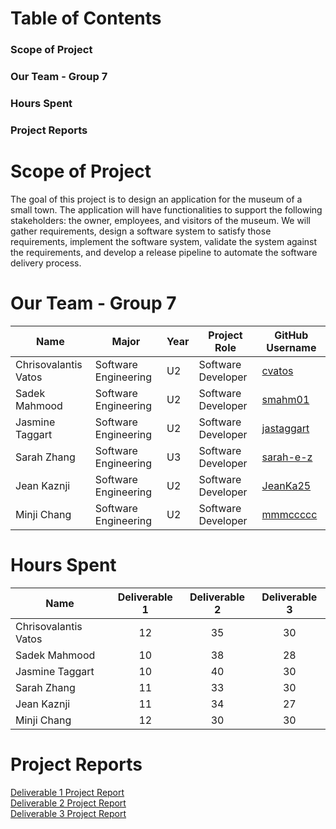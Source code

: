 # Table of Contents
### Scope of Project
### Our Team - Group 7
### Hours Spent
### Project Reports

# Scope of Project
The goal of this project is to design an application for the museum of a small town. The application will have functionalities to support the following stakeholders: the owner, employees, and visitors of the museum. We will gather requirements, design a software system to satisfy those requirements, implement the software system, validate the system against the requirements, and develop a release pipeline to automate the software delivery process.

# Our Team - Group 7

|    Name       | Major           |   Year       |   Project Role | GitHub Username |
| ------------- | -------------   | -----------  | ------------- | ---------------
| Chrisovalantis Vatos  | Software Engineering |   U2 | Software Developer  | [cvatos](https://github.com/ChrisVatos) |
| Sadek Mahmood | Software Engineering    |    U2          | Software Developer|[smahm01](https://github.com/smahm01)|
| Jasmine Taggart  | Software Engineering | U2             | Software Developer |[jastaggart](https://github.com/jastaggart) |
| Sarah Zhang   | Software Engineering  | U3     | Software Developer | [sarah-e-z](https://github.com/sarah-e-z) |
| Jean Kaznji  | Software Engineering    |U2              | Software Developer|[JeanKa25](https://github.com/JeanKa25) |  
| Minji Chang| Software Engineering |   U2 | Software Developer | [mmmccccc](https://github.com/mmmccccc) |

# Hours Spent
|    Name               | Deliverable 1   | Deliverable 2   | Deliverable 3   
| -------------         | :------------------------:| :-------------------: | :--------------------: | 
| Chrisovalantis Vatos  | 12                   |    35                  |                30      |                      
| Sadek Mahmood         |    10                  |     38                 |     28                 |                      
| Jasmine Taggart       |     10                 |     40                 |     30                 |                      
| Sarah Zhang           | 11                   |      33              |            30          |                      
| Jean Kaznji          | 11                     |  34                    |       27               |                     
| Minji Chang           | 12                   |    30                  |        30              |                    


# Project Reports
[Deliverable 1 Project Report](https://github.com/McGill-ECSE321-Fall2022/project-group-07/wiki/Deliverable-1-Project-Report) <br>
[Deliverable 2 Project Report](https://github.com/McGill-ECSE321-Fall2022/project-group-07/wiki/Deliverable-2-Project-Report) <br>
[Deliverable 3 Project Report](https://github.com/McGill-ECSE321-Fall2022/project-group-07/wiki/Deliverable-3-Project-Report) <br>

